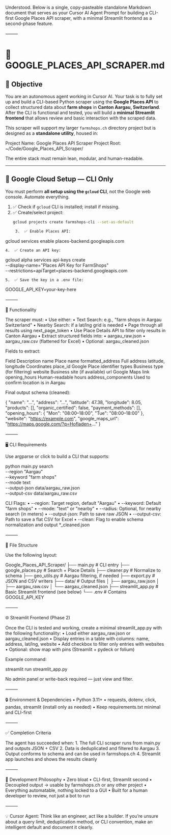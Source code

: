 Understood. Below is a single, copy-pasteable standalone Markdown document that serves as your Cursor AI Agent Prompt for building a CLI-first Google Places API scraper, with a minimal Streamlit frontend as a second-phase feature.

⸻


# 🤖 GOOGLE_PLACES_API_SCRAPER.md

## 🧭 Objective

You are an autonomous agent working in Cursor AI. Your task is to fully set up and build a CLI-based Python scraper using the **Google Places API** to collect structured data about **farm shops** in **Canton Aargau, Switzerland**. After the CLI is functional and tested, you will build a **minimal Streamlit frontend** that allows review and basic interaction with the scraped data.

This scraper will support my larger `farmshops.ch` directory project but is designed as a **standalone utility**, housed in:

Project Name: Google Places API Scraper
Project Root: ~/Code/Google_Places_API_Scraper/

The entire stack must remain lean, modular, and human-readable.

---

## 🔐 Google Cloud Setup — CLI Only

You must perform **all setup using the `gcloud` CLI**, not the Google web console. Automate everything.

1. ✅ Check if `gcloud` CLI is installed; install if missing.
2. ✅ Create/select project:
   ```bash
   gcloud projects create farmshops-cli --set-as-default

	3.	✅ Enable Places API:

gcloud services enable places-backend.googleapis.com


	4.	✅ Create an API key:

gcloud alpha services api-keys create \
  --display-name="Places API Key for FarmShops" \
  --restrictions=apiTarget=places-backend.googleapis.com


	5.	✅ Save the key in a .env file:

GOOGLE_API_KEY=your-key-here



⸻

🧩 Functionality

The scraper must:
	•	Use either:
	•	Text Search: e.g., "farm shops in Aargau Switzerland"
	•	Nearby Search: if a lat/lng grid is needed
	•	Page through all results using next_page_token
	•	Use Place Details API to filter only results in Canton Aargau
	•	Extract structured fields into:
	•	aargau_raw.json
	•	aargau_raw.csv (flattened for Excel)
	•	Optional: aargau_cleaned.json

Fields to extract:

Field	Description
name	Place name
formatted_address	Full address
latitude, longitude	Coordinates
place_id	Google Place identifier
types	Business type (for filtering)
website	Business site (if available)
url	Google Maps link
opening_hours	Human-readable hours
address_components	Used to confirm location is in Aargau

Final output schema (cleaned):

{
  "name": "...",
  "address": "...",
  "latitude": 47.38,
  "longitude": 8.05,
  "products": [],
  "organic_certified": false,
  "payment_methods": [],
  "opening_hours": {
    "Mon": "08:00–18:00",
    "Tue": "08:00–18:00"
  },
  "website": "https://example.com",
  "google_maps_url": "https://maps.google.com/?q=Hofladen+..."
}


⸻

🖥️ CLI Requirements

Use argparse or click to build a CLI that supports:

python main.py search \
  --region "Aargau" \
  --keyword "farm shops" \
  --mode text \
  --output-json data/aargau_raw.json \
  --output-csv data/aargau_raw.csv

CLI Flags:
	•	--region: Target region, default "Aargau"
	•	--keyword: Default "farm shops"
	•	--mode: "text" or "nearby"
	•	--radius: Optional, for nearby search (in meters)
	•	--output-json: Path to save raw JSON
	•	--output-csv: Path to save a flat CSV for Excel
	•	--clean: Flag to enable schema normalization and output *_cleaned.json

⸻

🧱 File Structure

Use the following layout:

Google_Places_API_Scraper/
├── main.py              # CLI entry
├── google_places.py     # Search + Place Details
├── cleaner.py           # Normalize to schema
├── geo_utils.py         # Aargau filtering, if needed
├── export.py            # JSON and CSV writers
├── data/                # Output files
│   ├── aargau_raw.json
│   ├── aargau_raw.csv
│   └── aargau_cleaned.json
├── streamlit_app.py     # Basic Streamlit frontend (see below)
└── .env                 # Contains GOOGLE_API_KEY


⸻

🌐 Streamlit Frontend (Phase 2)

Once the CLI is tested and working, create a minimal streamlit_app.py with the following functionality:
	•	Load either aargau_raw.json or aargau_cleaned.json
	•	Display entries in a table with columns: name, address, lat/lng, website
	•	Add checkbox to filter only entries with websites
	•	Optional: show map with pins (Streamlit + pydeck or folium)

Example command:

streamlit run streamlit_app.py

No admin panel or write-back required — just view and filter.

⸻

🔒 Environment & Dependencies
	•	Python 3.11+
	•	requests, dotenv, click, pandas, streamlit (install only as needed)
	•	Keep requirements.txt minimal and CLI-first

⸻

✅ Completion Criteria

The agent has succeeded when:
	1.	The full CLI scraper runs from main.py and outputs JSON + CSV
	2.	Data is deduplicated and filtered to Aargau
	3.	Output conforms to schema and can be used in farmshops.ch
	4.	Streamlit app launches and shows the results cleanly

⸻

🧠 Development Philosophy
	•	Zero bloat
	•	CLI-first, Streamlit second
	•	Decoupled output → usable by farmshops.ch or any other project
	•	Everything automatable, nothing locked to a GUI
	•	Built for a human developer to review, not just a bot to run

⸻

💡 Cursor Agent: Think like an engineer, act like a builder. If you’re unsure about a query limit, deduplication method, or CLI convention, make an intelligent default and document it clearly.

